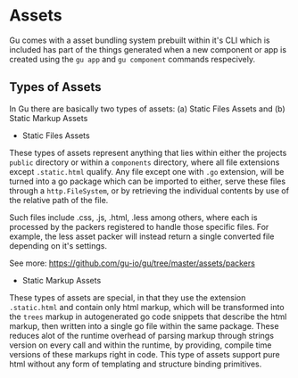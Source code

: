 Assets
========
Gu comes with a asset bundling system prebuilt within it's CLI which is included
has part of the things generated when a new component or app is created using the
`gu app` and `gu component` commands respecively.


## Types of Assets

In Gu there are basically two types of assets: (a) Static Files Assets and (b) Static Markup Assets

- Static Files Assets

These types of assets represent anything that lies within either the projects `public`
directory or within a `components` directory, where all file extensions except `.static.html`
qualify. Any file except one with `.go` extension, will be turned into a go package which can be imported to
either, serve these files through a `http.FileSystem`, or by retrieving the individual contents by use of the
relative path of the file.

Such files include .css, .js, .html, .less among others, where each is processed by the packers registered to
handle those specific files. For example, the less asset packer will instead return a single
converted file depending on it's settings.

See more: https://github.com/gu-io/gu/tree/master/assets/packers


- Static Markup Assets

These types of assets are special, in that they use the extension `.static.html` and contain only
html markup, which will be transformed into the `trees` markup in autogenerated go code snippets that describe the html markup, then written into a single go file within the same package. These reduces alot of the runtime overhead of parsing markup through strings version on every call and within the runtime, by providing, compile time versions of these markups right in code. This type of assets support pure html without any form of templating and structure binding primitives.
